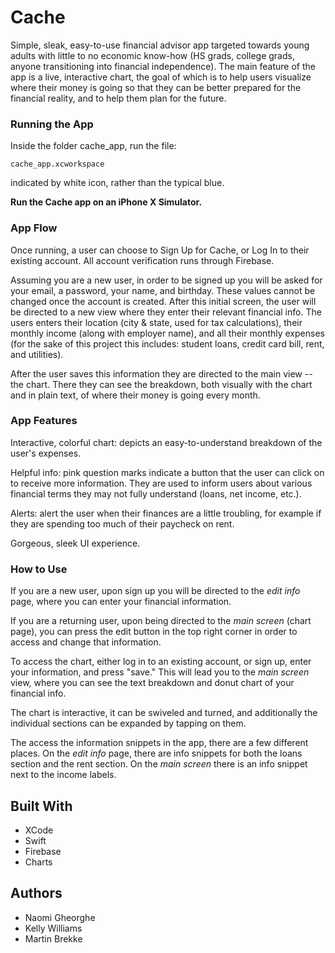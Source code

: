 # Cache

Simple, sleak, easy-to-use financial advisor app targeted towards young adults with little to no economic know-how (HS grads, college grads, anyone transitioning into financial independence).  The main feature of the app is a live, interactive chart, the goal of which is to help users visualize where their money is going so that they can be better prepared for the financial reality, and to help them plan for the future.

### Running the App

Inside the folder cache_app, run the file:
```
cache_app.xcworkspace
```
indicated by white icon, rather than the typical blue.

**Run the Cache app on an iPhone X Simulator.**

### App Flow

Once running, a user can choose to Sign Up for Cache, or Log In to their existing account.  All account verification runs through Firebase.

Assuming you are a new user, in order to be signed up you will be asked for your email, a password, your name, and birthday.  These values cannot be changed once the account is created.  After this initial screen, the user will be directed to a new view where they enter their relevant financial info.  The users enters their location (city & state, used for tax calculations), their monthly income (along with employer name), and all their monthly expenses (for the sake of this project this includes: student loans, credit card bill, rent, and utilities).

After the user saves this information they are directed to the main view -- the chart.  There they can see the breakdown, both visually with the chart and in plain text, of where their money is going every month.

### App Features

Interactive, colorful chart: depicts an easy-to-understand breakdown of the user's expenses.

Helpful info: pink question marks indicate a button that the user can click on to receive more information.  They are used to inform users about various financial terms they may not fully understand (loans, net income, etc.).

Alerts: alert the user when their finances are a little troubling, for example if they are spending too much of their paycheck on rent.

Gorgeous, sleek UI experience.

### How to Use

If you are a new user, upon sign up you will be directed to the *edit info* page, where you can enter your financial information.

If you are a returning user, upon being directed to the *main screen* (chart page), you can press the edit button in the top right corner in order to access and change that information.

To access the chart, either log in to an existing account, or sign up, enter your information, and press "save."  This will lead you to the *main screen* view, where you can see the text breakdown and donut chart of your financial info.

The chart is interactive, it can be swiveled and turned, and additionally the individual sections can be expanded by tapping on them.

The access the information snippets in the app, there are a few different places.  On the *edit info* page, there are info snippets for both the loans section and the rent section.  On the *main screen* there is an info snippet next to the income labels.

## Built With

* XCode 
* Swift
* Firebase
* Charts

## Authors

* Naomi Gheorghe
* Kelly Williams
* Martin Brekke
